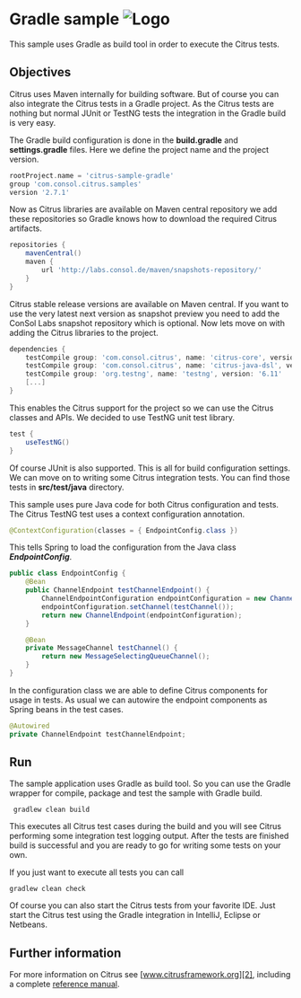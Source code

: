 Gradle sample ![Logo][1]
==============

This sample uses Gradle as build tool in order to execute the Citrus tests.

Objectives
---------

Citrus uses Maven internally for building software. But of course you can also integrate the Citrus tests in a Gradle
project. As the Citrus tests are nothing but normal JUnit or TestNG tests the integration in the Gradle build is very easy.

The Gradle build configuration is done in the **build.gradle** and **settings.gradle** files. Here we define the project name 
and the project version.

```groovy
rootProject.name = 'citrus-sample-gradle'
group 'com.consol.citrus.samples'
version '2.7.1'
```
    
Now as Citrus libraries are available on Maven central repository we add these repositories so Gradle knows how to download the required
Citrus artifacts.    
    
```groovy
repositories {
    mavenCentral()
    maven {
        url 'http://labs.consol.de/maven/snapshots-repository/'
    }
}
```
    
Citrus stable release versions are available on Maven central. If you want to use the very latest next version as snapshot preview you need
to add the ConSol Labs snapshot repository which is optional. Now lets move on with adding the Citrus libraries to the project.
    
```groovy
dependencies {
    testCompile group: 'com.consol.citrus', name: 'citrus-core', version: '2.8.0'
    testCompile group: 'com.consol.citrus', name: 'citrus-java-dsl', version: '2.8.0'
    testCompile group: 'org.testng', name: 'testng', version: '6.11'
    [...]
}
```
    
This enables the Citrus support for the project so we can use the Citrus classes and APIs. We decided to use TestNG unit test library.
    
```groovy
test {
    useTestNG()
}
```
    
Of course JUnit is also supported. This is all for build configuration settings. We can move on to writing some Citrus integration tests. You can
find those tests in **src/test/java** directory.

This sample uses pure Java code for both Citrus configuration and tests. The
Citrus TestNG test uses a context configuration annotation.

```java
@ContextConfiguration(classes = { EndpointConfig.class })
```
    
This tells Spring to load the configuration from the Java class ***EndpointConfig***.
    
```java
public class EndpointConfig {
    @Bean
    public ChannelEndpoint testChannelEndpoint() {
        ChannelEndpointConfiguration endpointConfiguration = new ChannelEndpointConfiguration();
        endpointConfiguration.setChannel(testChannel());
        return new ChannelEndpoint(endpointConfiguration);
    }

    @Bean
    private MessageChannel testChannel() {
        return new MessageSelectingQueueChannel();
    }
}
```
    
In the configuration class we are able to define Citrus components for usage in tests. As usual
we can autowire the endpoint components as Spring beans in the test cases.
    
```java
@Autowired
private ChannelEndpoint testChannelEndpoint;
```
        
Run
---------

The sample application uses Gradle as build tool. So you can use the Gradle wrapper for compile, package and test the
sample with Gradle build.
 
     gradlew clean build
    
This executes all Citrus test cases during the build and you will see Citrus performing some integration test logging output.
After the tests are finished build is successful and you are ready to go for writing some tests on your own.

If you just want to execute all tests you can call

    gradlew clean check

Of course you can also start the Citrus tests from your favorite IDE.
Just start the Citrus test using the Gradle integration in IntelliJ, Eclipse or Netbeans.

Further information
---------

For more information on Citrus see [www.citrusframework.org][2], including
a complete [reference manual][3].

 [1]: https://citrusframework.org/img/brand-logo.png "Citrus"
 [2]: https://citrusframework.org
 [3]: https://citrusframework.org/reference/html/
